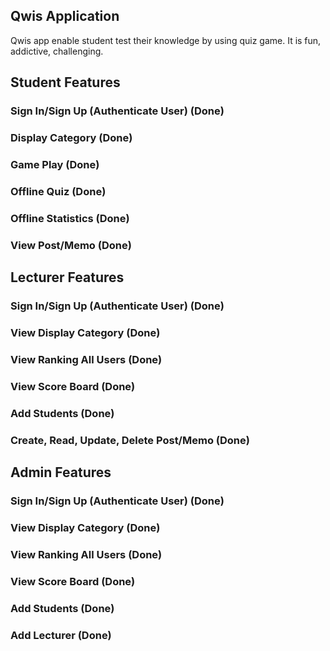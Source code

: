 ## Qwis Application

Qwis app enable student test their knowledge by using quiz game. It is fun, addictive, challenging.

## Student Features

### Sign In/Sign Up (Authenticate User) (Done)

### Display Category (Done)

### Game Play (Done)

### Offline Quiz (Done)

### Offline Statistics (Done)

### View Post/Memo (Done)

## Lecturer Features

### Sign In/Sign Up (Authenticate User) (Done)

### View Display Category (Done)

### View Ranking All Users (Done)

### View Score Board (Done)

### Add Students (Done)

### Create, Read, Update, Delete Post/Memo (Done)

## Admin Features

### Sign In/Sign Up (Authenticate User) (Done)

### View Display Category (Done)

### View Ranking All Users (Done)

### View Score Board (Done)

### Add Students (Done)

### Add Lecturer (Done)